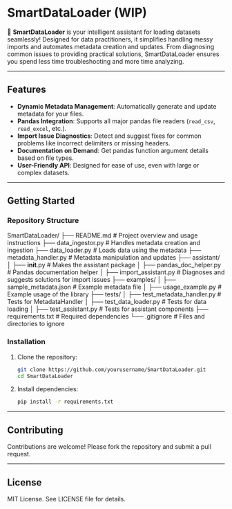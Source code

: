 # SmartDataLoader (WIP)

🚀 __SmartDataLoader__ is your intelligent assistant for loading datasets seamlessly! Designed for data practitioners, it simplifies handling messy imports and automates metadata creation and updates. From diagnosing common issues to providing practical solutions, SmartDataLoader ensures you spend less time troubleshooting and more time analyzing.

---

## Features
- __Dynamic Metadata Management__: Automatically generate and update metadata for your files.
- __Pandas Integration__: Supports all major pandas file readers (`read_csv`, `read_excel`, etc.).
- __Import Issue Diagnostics__: Detect and suggest fixes for common problems like incorrect delimiters or missing headers.
- __Documentation on Demand__: Get pandas function argument details based on file types.
- __User-Friendly API__: Designed for ease of use, even with large or complex datasets.

---

## Getting Started

### Repository Structure
SmartDataLoader/
├── README.md                 # Project overview and usage instructions
├── data_ingestor.py          # Handles metadata creation and ingestion
├── data_loader.py            # Loads data using the metadata
├── metadata_handler.py       # Metadata manipulation and updates
├── assistant/
│   ├── __init__.py           # Makes the assistant package
│   ├── pandas_doc_helper.py  # Pandas documentation helper
│   ├── import_assistant.py   # Diagnoses and suggests solutions for import issues
├── examples/
│   ├── sample_metadata.json  # Example metadata file
│   ├── usage_example.py      # Example usage of the library
├── tests/
│   ├── test_metadata_handler.py # Tests for MetadataHandler
│   ├── test_data_loader.py      # Tests for data loading
│   ├── test_assistant.py        # Tests for assistant components
├── requirements.txt         # Required dependencies
└── .gitignore               # Files and directories to ignore


### Installation
1. Clone the repository:
   ```bash
   git clone https://github.com/yourusername/SmartDataLoader.git
   cd SmartDataLoader

2. Install dependencies:
   ```bash
   pip install -r requirements.txt

---

## Contributing

Contributions are welcome! Please fork the repository and submit a pull request.

---

## License

MIT License. See LICENSE file for details.